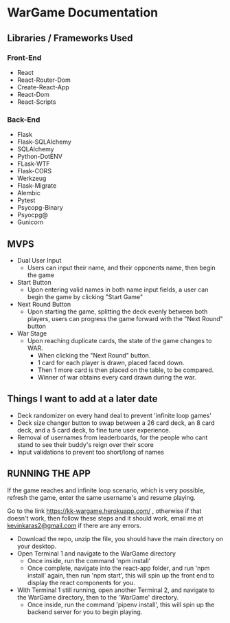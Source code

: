 # WarGame Documentation

## Libraries / Frameworks Used

### Front-End

  - React
  - React-Router-Dom
  - Create-React-App
  - React-Dom
  - React-Scripts

### Back-End

  - Flask
  - Flask-SQLAlchemy
  - SQLAlchemy
  - Python-DotENV
  - FLask-WTF
  - Flask-CORS
  - Werkzeug
  - Flask-Migrate
  - Alembic
  - Pytest
  - Psycopg-Binary
  - Psyocpg@
  - Gunicorn

## MVPS

  - Dual User Input 
    - Users can input their name, and their opponents name, then begin the game
  - Start Button
    - Upon entering valid names in both name input fields, a user can begin the game by clicking "Start Game"
  - Next Round Button
    - Upon starting the game, splitting the deck evenly between both players, users can progress the game forward with the "Next Round" button
  - War Stage
    - Upon reaching duplicate cards, the state of the game changes to WAR.
      - When clicking the "Next Round" button.
      - 1 card for each player is drawn, placed faced down. 
      - Then 1 more card is then placed on the table, to be compared. 
      - Winner of war obtains every card drawn during the war.

## Things I want to add at a later date
  - Deck randomizer on every hand deal to prevent 'infinite loop games'
  - Deck size changer button to swap between a 26 card deck, an 8 card deck, and a 5 card deck, to fine tune user experience.
  - Removal of usernames from leaderboards, for the people who cant stand to see their buddy's reign over their score
  - Input validations to prevent too short/long of names

## RUNNING THE APP

If the game reaches and infinite loop scenario, which is very possible, refresh the game, enter the same username's and resume playing.

Go to the link https://kk-wargame.herokuapp.com/ , otherwise if that doesn't work, then follow these steps and it should work, email me at kevinkaras2@gmail.com if there are any errors.

  - Download the repo, unzip the file, you should have the main directory on your desktop.
  - Open Terminal 1 and navigate to the WarGame directory
    - Once inside, run the command 'npm install'
    - Once complete, navigate into the react-app folder, and run 'npm install' again, then run 'npm start', this will spin up the front end         to display the react components for you.
  - With Terminal 1 still running, open another Terminal 2, and navigate to the WarGame directory, then to the 'WarGame' directory.
    - Once inside, run the command 'pipenv install', this will spin up the backend server for you to begin playing.
